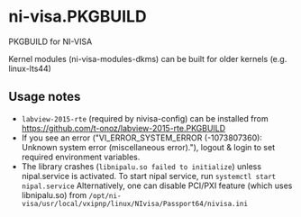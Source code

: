 # ni-visa.PKGBUILD
PKGBUILD for NI-VISA

Kernel modules (ni-visa-modules-dkms) can be built for older kernels (e.g. linux-lts44)


## Usage notes
- `labview-2015-rte` (required by nivisa-config) can be installed from https://github.com/t-onoz/labview-2015-rte.PKGBUILD
- If you see an error ("VI_ERROR_SYSTEM_ERROR (-1073807360): Unknown system error (miscellaneous error)."), logout & login to set required environment variables.
- The library crashes (`libnipalu.so failed to initialize`) unless  nipal.service is activated. To start nipal service, run `systemctl start nipal.service` Alternatively, one can disable PCI/PXI feature (which uses libnipalu.so) from `/opt/ni-visa/usr/local/vxipnp/linux/NIvisa/Passport64/nivisa.ini` 
